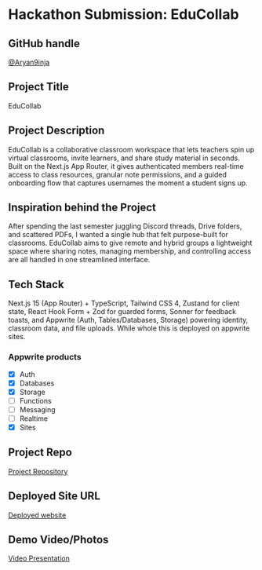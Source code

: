 # Hackathon Submission: EduCollab

## GitHub handle
[@Aryan9inja](https://github.com/Aryan9inja)

## Project Title
EduCollab

## Project Description
EduCollab is a collaborative classroom workspace that lets teachers spin up virtual classrooms, invite learners, and share study material in seconds. Built on the Next.js App Router, it gives authenticated members real-time access to class resources, granular note permissions, and a guided onboarding flow that captures usernames the moment a student signs up.

## Inspiration behind the Project
After spending the last semester juggling Discord threads, Drive folders, and scattered PDFs, I wanted a single hub that felt purpose-built for classrooms. EduCollab aims to give remote and hybrid groups a lightweight space where sharing notes, managing membership, and controlling access are all handled in one streamlined interface.

## Tech Stack
Next.js 15 (App Router) + TypeScript, Tailwind CSS 4, Zustand for client state, React Hook Form + Zod for guarded forms, Sonner for feedback toasts, and Appwrite (Auth, Tables/Databases, Storage) powering identity, classroom data, and file uploads. While whole this is deployed on appwrite sites.

### Appwrite products
- [x] Auth
- [x] Databases
- [x] Storage
- [ ] Functions
- [ ] Messaging
- [ ] Realtime
- [x] Sites

## Project Repo
[Project Repository](https://github.com/Aryan9inja/edu-collab)

## Deployed Site URL
[Deployed website](https://edu-collab.appwrite.network/)

## Demo Video/Photos
[Video Presentation](https://youtu.be/mU8Cp1fhi5I)
